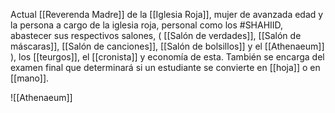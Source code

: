 Actual [[Reverenda Madre]] de la [[Iglesia Roja]], mujer de avanzada edad y la persona 
a cargo de la iglesia roja, personal  como los #SHAHIID, abastecer sus respectivos salones,
( [[Salón de verdades]], [[Salón de máscaras]], [[Salón de canciones]], [[Salón de bolsillos]] y el [[Athenaeum]] ), los [[teurgos]], el [[cronista]] y economía de esta. También se encarga del examen final que determinará si un estudiante se convierte en [[hoja]] o en [[mano]].

![[Athenaeum]]